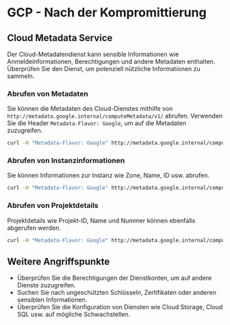 # GCP - Nach der Kompromittierung

## Cloud Metadata Service

Der Cloud-Metadatendienst kann sensible Informationen wie Anmeldeinformationen, Berechtigungen und andere Metadaten enthalten. Überprüfen Sie den Dienst, um potenziell nützliche Informationen zu sammeln.

### Abrufen von Metadaten

Sie können die Metadaten des Cloud-Dienstes mithilfe von `http://metadata.google.internal/computeMetadata/v1/` abrufen. Verwenden Sie die Header `Metadata-Flavor: Google`, um auf die Metadaten zuzugreifen.

```bash
curl -H "Metadata-Flavor: Google" http://metadata.google.internal/computeMetadata/v1/
```

### Abrufen von Instanzinformationen

Sie können Informationen zur Instanz wie Zone, Name, ID usw. abrufen.

```bash
curl -H "Metadata-Flavor: Google" http://metadata.google.internal/computeMetadata/v1/instance/
```

### Abrufen von Projektdetails

Projektdetails wie Projekt-ID, Name und Nummer können ebenfalls abgerufen werden.

```bash
curl -H "Metadata-Flavor: Google" http://metadata.google.internal/computeMetadata/v1/project/
```

## Weitere Angriffspunkte

- Überprüfen Sie die Berechtigungen der Dienstkonten, um auf andere Dienste zuzugreifen.
- Suchen Sie nach ungeschützten Schlüsseln, Zertifikaten oder anderen sensiblen Informationen.
- Überprüfen Sie die Konfiguration von Diensten wie Cloud Storage, Cloud SQL usw. auf mögliche Schwachstellen.
